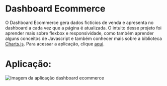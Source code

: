 # Dashboard Ecommerce
 
 O Dashboard Ecommerce gera dados fictícios de venda e apresenta no dashboard a cada vez que a página é atualizada. O intuito desse projeto foi aprender mais sobre flexbox e responsividade, como também aprender alguns conceitos
 de Javascript e também conhecer mais sobre a biblioteca [Charts.js](https://www.chartjs.org/).
 Para acessar a aplicação, clique [aqui](https://pedrolgr.github.io/dashboard-ecommerce/).
 
 
# Aplicação: 
![Imagem da aplicação dashboard ecommerce](https://github.com/pedrolgr/dashboard-ecommerce/tree/main/assets/aplicacao.png)
